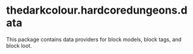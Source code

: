 # thedarkcolour.hardcoredungeons.data
This package contains data providers for
block models, block tags, and block loot.